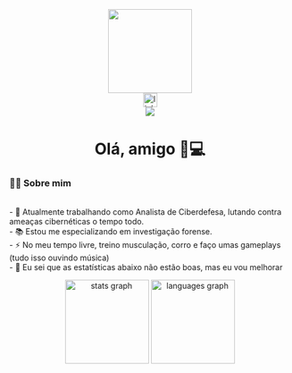 <div align="center">
  <img height="150" src="https://media4.giphy.com/media/v1.Y2lkPTc5MGI3NjExdTZmcGg0ZGZva3pveHB4M3JxdDlhc3k4c216YXk4NjFvZm12N2MybiZlcD12MV9pbnRlcm5hbF9naWZfYnlfaWQmY3Q9Zw/78XCFBGOlS6keY1Bil/giphy.gif" />
</div>

<div align="center">
  <a href="https://www.linkedin.com/in/alexsilva-sh/" target="_blank">
    <img src="https://img.shields.io/static/v1?message=LinkedIn&logo=linkedin&label=&color=0077B5&logoColor=white&labelColor=&style=for-the-badge" height="25" alt="linkedin logo" />
  </a>
</div>

<div align="center">
  <img src="https://visitor-badge.laobi.icu/badge?page_id=alexsilva-sh&" />
</div>

<h1 align="center">Olá, amigo 👾💻</h1>

<h3 align="left">👩‍💻 Sobre mim</h3>
<p align="left"><br>- 🔭 Atualmente trabalhando como Analista de Ciberdefesa, lutando contra ameaças cibernéticas o tempo todo. <br>- 📚 Estou me especializando em investigação forense. <br>- ⚡ No meu tempo livre, treino musculação, corro e faço umas gameplays (tudo isso ouvindo música) <br>- 🎯 Eu sei que as estatísticas abaixo não estão boas, mas eu vou melhorar </p>

<div align="center">
  <img src="https://github-readme-stats.vercel.app/api?username=alexsilva-sh&hide_title=false&hide_rank=false&show_icons=true&disable_animations=false&theme=dracula&locale=pt-br&hide_border=false&order=1" height="150" alt="stats graph" />
  <img src="https://github-readme-stats.vercel.app/api/top-langs?username=alexsilva-sh&locale=en&hide_title=false&layout=compact&card_width=320&langs_count=5&theme=dracula&hide_border=false&order=2" height="150" alt="languages graph" />
</div>
